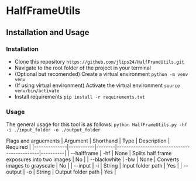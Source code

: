 # HalfFrameUtils

## Installation and Usage

### Installation

- Clone this repository
`https://github.com/jlips24/HalfFrameUtils.git`
- Navigate to the root folder of the project in your terminal
- (Optional but recomended) Create a virtual environment
`python -m venv venv`
- (If using virtual environment) Activate the virtual environment
`source venv/bin/activate`
- Install requirements
`pip install -r requirements.txt`

### Usage
The general usage for this tool is as follows:
`python HalfFrameUtils.py -hf -i ./input_folder -o ./output_folder`

Flags and arguements
| Argument     | Shorthand | Type   | Description                                 | Required |
|--------------|-----------|--------|---------------------------------------------|----------|
| --halfframe  | -hf       | None   | Splits half frame exposures into two images | No       |
| --blackwhite | -bw       | None   | Converts images to grayscale                | No       |
| --input      | -i        | String | Input folder path                           | Yes      |
| --output     | -o        | String | Output folder path                          | Yes      |
